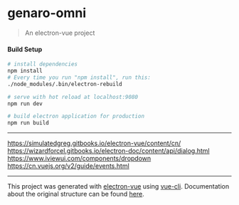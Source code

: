 # genaro-omni

> An electron-vue project

#### Build Setup

``` bash
# install dependencies
npm install
# Every time you run "npm install", run this:
./node_modules/.bin/electron-rebuild

# serve with hot reload at localhost:9080
npm run dev

# build electron application for production
npm run build


```
---

https://simulatedgreg.gitbooks.io/electron-vue/content/cn/
https://wizardforcel.gitbooks.io/electron-doc/content/api/dialog.html
https://www.iviewui.com/components/dropdown
https://cn.vuejs.org/v2/guide/events.html

---

This project was generated with [electron-vue](https://github.com/SimulatedGREG/electron-vue) using [vue-cli](https://github.com/vuejs/vue-cli). Documentation about the original structure can be found [here](https://simulatedgreg.gitbooks.io/electron-vue/content/index.html).

